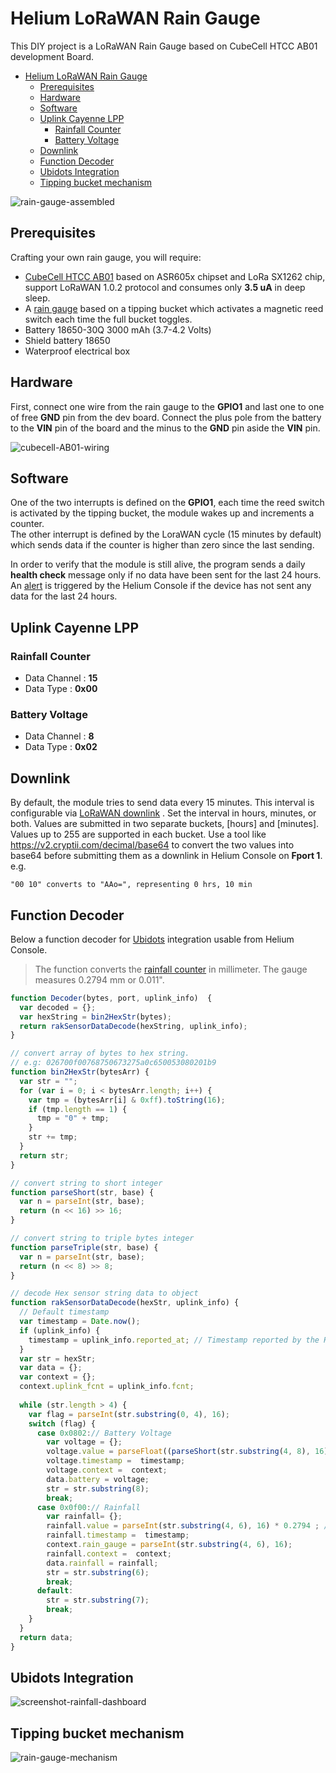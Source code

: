 
# Helium LoRaWAN Rain Gauge

This DIY project is a LoRaWAN Rain Gauge based on CubeCell HTCC AB01 development Board.

- [Helium LoRaWAN Rain Gauge](#helium-lorawan-rain-gauge)
  - [Prerequisites](#prerequisites)
  - [Hardware](#hardware)
  - [Software](#software)
  - [Uplink Cayenne LPP](#uplink-cayenne-lpp)
    - [Rainfall Counter](#rainfall-counter)
    - [Battery Voltage](#battery-voltage)
  - [Downlink](#downlink)
  - [Function Decoder](#function-decoder)
  - [Ubidots Integration](#ubidots-integration)
  - [Tipping bucket mechanism](#tipping-bucket-mechanism)

![rain-gauge-assembled](./img/rain-gauge-assembled.jpg)

## Prerequisites

Crafting your own rain gauge, you will require: 
- [CubeCell HTCC AB01](https://heltec.org/project/htcc-ab01/) based on ASR605x chipset and LoRa SX1262 chip, support LoRaWAN 1.0.2 protocol and consumes only **3.5 uA** in deep sleep.
- A [rain gauge](https://www.aliexpress.com/item/2026877912.html) based on a tipping bucket which activates a magnetic reed switch each time the full bucket toggles.    
- Battery 18650-30Q 3000 mAh (3.7-4.2 Volts)
- Shield battery 18650
- Waterproof electrical box

## Hardware

First, connect one wire from the rain gauge to the **GPIO1** and last one to one of free **GND** pin from the dev board.
Connect the plus pole from the battery to the **VIN** pin of the board and the minus to the **GND** pin aside the **VIN** pin.

![cubecell-AB01-wiring](./img/cubecell-AB01-wiring.jpg)

## Software

One of the two interrupts is defined on the **GPIO1**, each time the reed switch is activated by the tipping bucket, the module wakes up and increments a counter.   
The other interrupt is defined by the LoraWAN cycle (15 minutes by default) which sends data if the counter is higher than zero since the last sending.

In order to verify that the module is still alive, the program sends a daily **health check** message only if no data have been sent for the last 24 hours.  
An [alert](https://docs.helium.com/use-the-network/console/alerts/) is triggered by the Helium Console if the device has not sent any data for the last 24 hours.

## Uplink Cayenne LPP

###  <a name='RainfallCounter'></a>Rainfall Counter

- Data Channel : **15**
- Data Type : **0x00**

###  <a name='BatteryVoltage'></a>Battery Voltage

- Data Channel : **8**
- Data Type : **0x02**

## Downlink

By default, the module tries to send data every 15 minutes. This interval is configurable via [LoRaWAN downlink](https://docs.helium.com/use-the-network/console/integrations/http) .
Set the interval in hours, minutes, or both. Values are submitted in two separate buckets, [hours] and [minutes].
Values up to 255 are supported in each bucket. Use a tool like https://v2.cryptii.com/decimal/base64 to convert the two values into base64 before submitting them as a downlink in Helium Console on **Fport 1**. e.g.
```
"00 10" converts to "AAo=", representing 0 hrs, 10 min
```

## Function Decoder

Below a function decoder for [Ubidots](https://stem.ubidots.com) integration usable from Helium Console.     

> The function converts the [rainfall counter](#rainfall-counter) in millimeter. The gauge measures 0.2794 mm or 0.011".  


``` javascript
function Decoder(bytes, port, uplink_info)  {
  var decoded = {};
  var hexString = bin2HexStr(bytes);
  return rakSensorDataDecode(hexString, uplink_info);
}

// convert array of bytes to hex string.
// e.g: 026700f00768750673275a0c650053080201b9
function bin2HexStr(bytesArr) {
  var str = "";
  for (var i = 0; i < bytesArr.length; i++) {
    var tmp = (bytesArr[i] & 0xff).toString(16);
    if (tmp.length == 1) {
      tmp = "0" + tmp;
    }
    str += tmp;
  }
  return str;
}

// convert string to short integer
function parseShort(str, base) {
  var n = parseInt(str, base);
  return (n << 16) >> 16;
}

// convert string to triple bytes integer
function parseTriple(str, base) {
  var n = parseInt(str, base);
  return (n << 8) >> 8;
}

// decode Hex sensor string data to object
function rakSensorDataDecode(hexStr, uplink_info) {
  // Default timestamp
  var timestamp = Date.now();
  if (uplink_info) {
    timestamp = uplink_info.reported_at; // Timestamp reported by the Helium router
  }
  var str = hexStr;
  var data = {};
  var context = {};
  context.uplink_fcnt = uplink_info.fcnt;
  
  while (str.length > 4) {
    var flag = parseInt(str.substring(0, 4), 16);
    switch (flag) {
      case 0x0802:// Battery Voltage
        var voltage = {};
        voltage.value = parseFloat((parseShort(str.substring(4, 8), 16) * 0.01).toFixed(2)); // Unit: Volts
        voltage.timestamp =  timestamp;
        voltage.context =  context;           
        data.battery = voltage;
        str = str.substring(8);
        break;
      case 0x0f00:// Rainfall
        var rainfall= {};
        rainfall.value = parseInt(str.substring(4, 6), 16) * 0.2794 ; // Unit: mm
        rainfall.timestamp =  timestamp;
        context.rain_gauge = parseInt(str.substring(4, 6), 16);
        rainfall.context =  context;           
        data.rainfall = rainfall;
        str = str.substring(6);
        break;          
      default:
        str = str.substring(7);
        break;
    }
  }
  return data;
}
```
## Ubidots Integration

![screenshot-rainfall-dashboard](./img/screenshot-rainfall-dashboard.png)
  
## Tipping bucket mechanism

![rain-gauge-mechanism](./img/rain-gauge-mechanism.jpg)